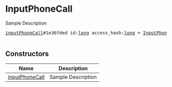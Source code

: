 # InputPhoneCall

Sample Description

<pre>
<a href="../constructor/inputPhoneCall">inputPhoneCall</a>#1e36fded id:<a href="../type/long.md">long</a> access_hash:<a href="../type/long.md">long</a> = <a href="../type/InputPhoneCall.md">InputPhoneCall</a>;

</pre>

## Constructors

| Name | Description |
|------|-------------|
| [inputPhoneCall](../constructor/inputPhoneCall.md) | Sample Description |

